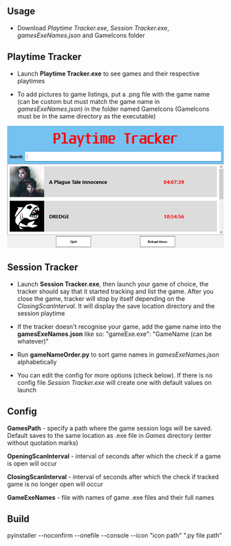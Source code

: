 ## Usage

- Download *Playtime Tracker.exe*, *Session Tracker.exe*, *gamesExeNames.json* and GameIcons folder


## Playtime Tracker

- Launch **Playtime Tracker.exe** to see games and their respective playtimes

- To add pictures to game listings, put a .png file with the game name (can be custom but must match the game name in *gamesExeNames.json*) in the folder named GameIcons (GameIcons must be in the same directory as the executable)

![](source/showcase.png)


## Session Tracker

- Launch **Session Tracker.exe**, then launch your game of choice, the tracker should say that it started tracking and list the game. After you close the game, tracker will stop by itself depending on the *ClosingScanInterval*. It will display the save location directory and the session playtime

- If the tracker doesn't recognise your game, add the game name into the **gamesExeNames.json** like so: "gameExe.exe": "GameName (can be whatever)"

- Run **gameNameOrder.py** to sort game names in *gamesExeNames.json* alphabetically

- You can edit the config for more options (check below). If there is no config file *Session Tracker.exe* will create one with default values on launch


## Config

**GamesPath** - specify a path where the game session logs will be saved. Default saves to the same location as .exe file in *Games* directory (enter without quotation marks)

**OpeningScanInterval** - interval of seconds after which the check if a game is open will occur

**ClosingScanInterval** - interval of seconds after which the check if tracked game is no longer open will occur

**GameExeNames** - file with names of game .exe files and their full names


## Build

pyinstaller --noconfirm --onefile --console --icon "icon path" ".py file path"